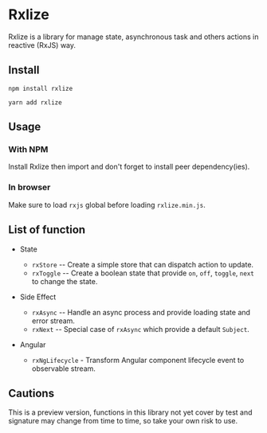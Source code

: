 # Rxlize

Rxlize is a library for manage state, asynchronous task and others actions in reactive (RxJS) way.

## Install

```
npm install rxlize
```

```
yarn add rxlize
```

## Usage

### With NPM

Install Rxlize then import and don't forget to install peer dependency(ies).

### In browser

Make sure to load `rxjs` global before loading `rxlize.min.js`.

## List of function

- State

  - `rxStore` -- Create a simple store that can dispatch action to update.
  - `rxToggle` -- Create a boolean state that provide `on`, `off`, `toggle`, `next` to change the state.

- Side Effect

  - `rxAsync` -- Handle an async process and provide loading state and error stream.
  - `rxNext` -- Special case of `rxAsync` which provide a default `Subject`.

- Angular
  - `rxNgLifecycle` - Transform Angular component lifecycle event to observable stream.

## Cautions

This is a preview version, functions in this library not yet cover by test and signature may change from time to time, so take your own risk to use.
